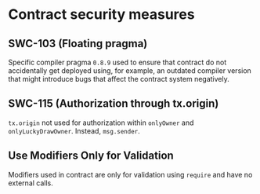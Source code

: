 # Contract security measures

## SWC-103 (Floating pragma)
Specific compiler pragma `0.8.9` used to ensure that contract do not accidentally get deployed using, for example, an outdated compiler version that might introduce bugs that affect the contract system negatively.

## SWC-115 (Authorization through tx.origin)
`tx.origin` not used for authorization within `onlyOwner` and `onlyLuckyDrawOwner`. Instead, `msg.sender`.

## Use Modifiers Only for Validation 
Modifiers used in contract are only for validation using `require` and have no external calls.
